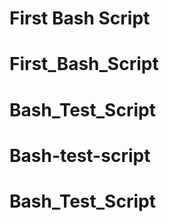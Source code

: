 # 
# First Bash Script
# First_Bash_Script
# Bash_Test_Script
# Bash-test-script
# Bash_Test_Script
